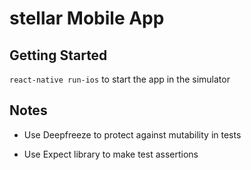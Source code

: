 # stellar Mobile App

## Getting Started

`react-native run-ios` to start the app in the simulator


## Notes

* Use Deepfreeze to protect against mutability in tests

* Use Expect library to make test assertions
